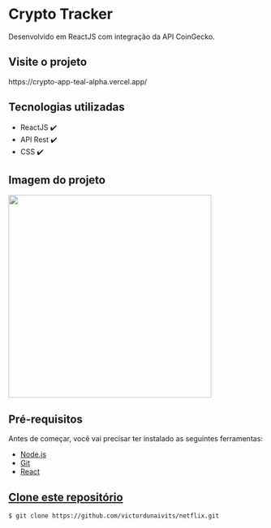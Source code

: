 <h1>Crypto Tracker</h1>
<p>Desenvolvido em ReactJS com integração da API CoinGecko.</p>

<h2>Visite o projeto</h2>
https://crypto-app-teal-alpha.vercel.app/

<h2>Tecnologias utilizadas</h2>
<ul>
    <li>ReactJS ✔️</li>
    <li>API Rest ✔️</li>
    <li>CSS ✔️</li>
</ul>


<h2> Imagem do projeto </h2>
<img src="./readme/netflix.gif"style="height: 400px">

<h2>Pré-requisitos</h2>
<p>Antes de começar, você vai precisar ter instalado as seguintes ferramentas:</p>
<ul>
    <li><a href="https://nodejs.org/pt-br/download/" target="_blank">Node.js</li>
    <li><a href="https://gitforwindows.org/" target="_blank">Git</li>
     <li><a href="https://create-react-app.dev/docs/getting-started" target="_blank">React</li>
</ul>

<h2>Clone este repositório</h2>

```bash
$ git clone https://github.com/victordunaivits/netflix.git
```
